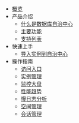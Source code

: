 
* [概览](/udac/README)
* 产品介绍
    * [什么是数据库自治中心](/udac/product/concepts)
    * [主要功能](/udac/product/features)
    * [支持列表](/udac/product/support)
* 快速上手 
    * [导入实例到自治中心](/udac/operation_guide/import-instance)
* 操作指南
    * [访问入口](/udac/operation_guide/access-entrance)
    * [实例管理](/udac/operation_guide/instance-management)
    * [监控大盘](/udac/operation_guide/monitor-dashboard-management)
    * [性能趋势](/udac/operation_guide/performance-trends)
    * [慢日志分析](/udac/operation_guide/slowlog-analyze)
    * [空间管理](/udac/operation_guide/space-manage)
    * [会话管理](/udac/operation_guide/session-management)
